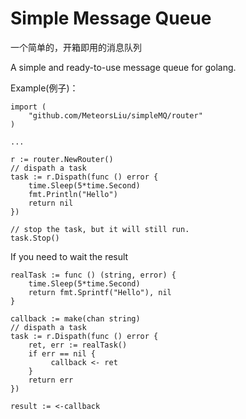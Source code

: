 # Simple Message Queue

一个简单的，开箱即用的消息队列

A simple and ready-to-use message queue for golang.

Example(例子)：

```
import (
    "github.com/MeteorsLiu/simpleMQ/router"
)

...

r := router.NewRouter()
// dispath a task
task := r.Dispath(func () error {
    time.Sleep(5*time.Second)
    fmt.Println("Hello")
    return nil
})

// stop the task, but it will still run.
task.Stop()

```


If you need to wait the result

```
realTask := func () (string, error) {
    time.Sleep(5*time.Second)
    return fmt.Sprintf("Hello"), nil
}

callback := make(chan string)
// dispath a task
task := r.Dispath(func () error {
    ret, err := realTask()
    if err == nil {
         callback <- ret
    }
    return err
})

result := <-callback
```